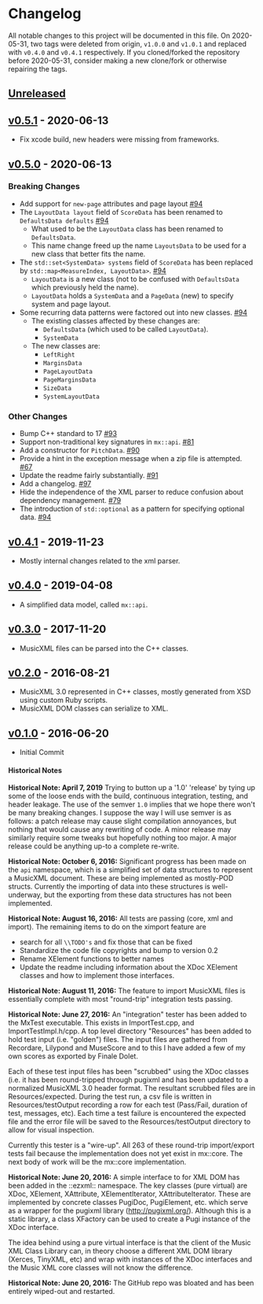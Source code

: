 # Changelog
All notable changes to this project will be documented in this file.
On 2020-05-31, two tags were deleted from origin, `v1.0.0` and `v1.0.1` and replaced with `v0.4.0` and `v0.4.1` respectively.
If you cloned/forked the repository before 2020-05-31, consider making a new clone/fork or otherwise repairing the tags.

## [Unreleased]

## [v0.5.1] - 2020-06-13
- Fix xcode build, new headers were missing from frameworks.

## [v0.5.0] - 2020-06-13
### Breaking Changes
- Add support for `new-page` attributes and page layout [#94]
- The `LayoutData layout` field of `ScoreData` has been renamed to `DefaultsData defaults` [#94]
  - What used to be the `LayoutData` class has been renamed to `DefaultsData`.
  - This name change freed up the name `LayoutsData` to be used for a new class that better fits the name.
- The `std::set<SystemData> systems` field of `ScoreData` has been replaced by `std::map<MeasureIndex, LayoutData>`. [#94]
  - `LayoutData` is a new class (not to be confused with `DefaultsData` which previously held the name).
  - `LayoutData` holds a `SystemData` and a `PageData` (new) to specify system and page layout.
- Some recurring data patterns were factored out into new classes. [#94]
  - The existing classes affected by these changes are:
    - `DefaultsData` (which used to be called `LayoutData`).
    - `SystemData`
  - The new classes are:
    - `LeftRight`
    - `MarginsData`
    - `PageLayoutData`
    - `PageMarginsData`
    - `SizeData`
    - `SystemLayoutData`

### Other Changes
- Bump C++ standard to 17 [#93]
- Support non-traditional key signatures in `mx::api`. [#81]
- Add a constructor for `PitchData`. [#90]
- Provide a hint in the exception message when a zip file is attempted. [#67]
- Update the readme fairly substantially. [#91]
- Add a changelog. [#97]
- Hide the independence of the XML parser to reduce confusion about dependency management. [#79]
- The introduction of `std::optional` as a pattern for specifying optional data. [#94]

[#67]: https://github.com/webern/mx/pull/67
[#79]: https://github.com/webern/mx/pull/79
[#81]: https://github.com/webern/mx/pull/81
[#90]: https://github.com/webern/mx/pull/90
[#91]: https://github.com/webern/mx/pull/91
[#93]: https://github.com/webern/mx/pull/93
[#94]: https://github.com/webern/mx/pull/94
[#97]: https://github.com/webern/mx/pull/97

## [v0.4.1] - 2019-11-23
- Mostly internal changes related to the xml parser.

## [v0.4.0] - 2019-04-08
- A simplified data model, called `mx::api`.

## [v0.3.0] - 2017-11-20
- MusicXML files can be parsed into the C++ classes.

## [v0.2.0] - 2016-08-21
- MusicXML 3.0 represented in C++ classes, mostly generated from XSD using custom Ruby scripts.
- MusicXML DOM classes can serialize to XML.

## [v0.1.0] - 2016-06-20
- Initial Commit

[v0.1.0]: https://github.com/webern/mx/commit/5d46609
[v0.2.0]: https://github.com/webern/mx/compare/5d46609..v0.2.0
[v0.3.0]: https://github.com/webern/mx/compare/v0.2.0..v0.3.0
[v0.4.0]: https://github.com/webern/mx/compare/v0.3.0..v0.4.0
[v0.4.1]: https://github.com/webern/mx/compare/v0.4.0..v0.4.1
[v0.5.0]: https://github.com/webern/mx/compare/v0.4.1..v0.5.0
[v0.5.1]: https://github.com/webern/mx/compare/v0.5.0..v0.5.1
[Unreleased]: https://github.com/webern/mx/compare/v0.5.1...HEAD

#### Historical Notes

**Historical Note: April 7, 2019** Trying to button up a '1.0' 'release' by tying up some of the loose ends with the build, continuous integration, testing, and header leakage.
The use of the semver `1.0` implies that we hope there won't be many breaking changes.
I suppose the way I will use semver is as follows: a patch release may cause slight compilation annoyances, but nothing that would cause any rewriting of code.
A minor release may similarly require some tweaks but hopefully nothing too major.
A major release could be anything up-to a complete re-write.

**Historical Note: October 6, 2016:** Significant progress has been made on the `api` namespace, which is a simplified set of data structures to represent a MusicXML document.
These are being implemented as mostly-POD structs.
Currently the importing of data into these structures is well-underway, but the exporting from these data structures has not been implemented.

**Historical Note: August 16, 2016:** All tests are passing (core, xml and import).
The remaining items to do on the ximport feature are
- search for all `\\TODO's` and fix those that can be fixed
- Standardize the code file copyrights and bump to version 0.2
- Rename XElement functions to better names
- Update the readme including information about the XDoc XElement classes and how to implement those interfaces.

**Historical Note: August 11, 2016:** The feature to import MusicXML files is essentially complete with most "round-trip" integration tests passing.

**Historical Note: June 27, 2016:** An "integration" tester has been added to the MxTest executable.
This exists in ImportTest.cpp, and ImportTestImpl.h/cpp.
A top level directory "Resources" has been added to hold test input (i.e. "golden") files.
The input files are gathered from Recordare, Lilypond and MuseScore and to this I have added a few of my own scores as exported by Finale Dolet.

Each of these test input files has been "scrubbed" using the XDoc classes (i.e. it has been round-tripped through pugixml and has been updated to a normalized MusicXML 3.0 header format.
The resultant scrubbed files are in Resources/expected.
During the test run, a csv file is written in Resources/testOutput recording a row for each test (Pass/Fail, duration of test, messages, etc).
Each time a test failure is encountered the expected file and the error file will be saved to the Resources/testOutput directory to allow for visual inspection.

Currently this tester is a "wire-up".
All 263 of these round-trip import/export tests fail because the implementation does not yet exist in mx::core.
The next body of work will be the mx::core implementation.

**Historical Note: June 20, 2016:** A simple interface to for XML DOM has been added in the ::ezxml:: namespace.
The key classes (pure virtual) are XDoc, XElement, XAttribute, XElementIterator, XAttributeIterator.
These are implemented by concrete classes PugiDoc, PugiElement, etc. which serve as a wrapper for the pugixml library (http://pugixml.org/).
Although this is a static library, a class XFactory can be used to create a Pugi instance of the XDoc interface.

The idea behind using a pure virtual interface is that the client of the Music XML Class Library can, in theory choose a different XML DOM library (Xerces, TinyXML, etc) and wrap with instances of the XDoc interfaces and the Music XML core classes will not know the difference.

**Historical Note: June 20, 2016:** The GitHub repo was bloated and has been entirely wiped-out and restarted.

